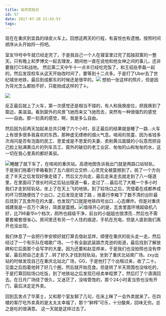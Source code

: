 ```yaml
---
title: 柒月贰拾日
id: 57
date: 2017-07-20 21:43:53
tags:
---
```


现在在重庆到宜昌的绿皮火车上。回想这两天的行程，有喜悦也有遗憾。按照时间顺序从头开始捋一捋吧。

室友19号中午就已经走完了，于是我自己一个人在寝室里过完了孤独寂寞的一整天。只有晚上和罗博文一起去理发，期间他一直在说他和他女神之间的事儿，还非要我打CS和战地。
然后第二天中午十一点半已经吃完饭了，和王绍岳李磊一起的。然后发现校车从这天开始改时间了，要等到十二点多。于是打了Uber去了世纪城坐地铁，最后到成都东的时候还是很早的。![](http://cloud-1252628011.coscd.myqcloud.com/2017/07/a05b4d8ef4a77e95108c72d485508835.jpg)
想拍一张这样的照片，但是因为背光怎么都拍不好，只能拍成这样的了↓。

![](http://cloud-1252628011.coscd.myqcloud.com/2017/07/20170720_132306.jpg)



反正最后就上了火车，第一次感觉还是相当不错的，有人和我换座位，把我换到了窗边，美滋滋。看到窗外的风景飞驰而来又飞驰而去，突然有一种很强烈的感觉——自由。那一刻真的感觉，啊，我是多么自由。

然后因为前两天加起来总共只睡了六个小时，反正最后的结果就是睡了一路...火车上有很多很多我喜欢的东西，那种虚无缥缈的烟火气息。喧闹的孩童、因为省钱多次询问是否有泡面的民工、恩爱或是不恩爱的夫妻、卖削黄瓜面膜的小玩意而把自己脸上贴满黄瓜片的列车员工、窗外的破旧的老工业区、匆匆的山和匆匆的水，这一切在我心里真的都好美丽。

![](http://cloud-1252628011.coscd.myqcloud.com/2017/07/20170720_185018.jpg)睡醒了就下车了，在喧闹的重庆站。高德地图告诉我出门就是两路口站轻轨，于是我们拖着行李箱看到了五六层的立交桥...心灵完全被震撼到了。挑了一个方向走了半天之后发现好像走错了，然后又方向走，最后走来走去就走到了八一隧道里，在里面闷了很长时间之后钻出隧道一看，走过了....最后花了大概一个多小时我们才走到轻轨站，坐上了在天上飞的地铁。到了较场口之后，凭借着在成都养成的坏习惯随便找了个出口，之后发现走错了路 ，拖着行李箱下了数不清的台阶最后找到了瓦舍所在的大厦，也发现门口就是地铁四号出口...心态爆炸。但是对重庆城建我是一百万个满分，简直是震撼。![](http://cloud-1252628011.coscd.myqcloud.com/2017/07/20170720_192812.jpg)值得开心的是，瓦舍里面环境超级机八好，比798豪华n个档次，厕所也超级干净，前台的小姐姐也很漂亮...然后也不需要套被套很省心。房间里还有另一个人住的痕迹，手机在充电，但是人直到我们离开也没出现。

我们休息了一会把行李安顿好就打算去借赵显烨，顺便在重庆的街头走一走。然后经过了一个有乐队在唱歌广场，一个有全副武装跳杰克逊的街道，最后找到了解放碑和它后面那个会写字的大厦。因为还要和赵显烨来，于是我们也没拍照也没有停留，最后把自己走丢了...转了好久才找到轻轨站，坐到了重庆北站南广场。zxy出站的时候发现自己在重庆北站北广场，GG，于是他打了个出租过来，收了二十。见面之后抱着他转了好几个圈，然后就开始觅食。但是转了半天周围也没啥吃的，于是打算回较场口吃饭，到了地铁站之后发现已经卖单程票了，然后打了个滴滴回去。在日月广场绕了很久，又迷茫了，没啥管饱的，那个24小时麦当劳也没有开门，最后决定定外卖。

回到瓦舍点了华莱士，又和那个室友聊了几句，在床上眯了一会外卖就来了。在四楼的客厅吃外卖真的是太太太幸福了，那个“鲜榨”可乐，十分酸爽，回味无穷。总之是吃的很满意。
这一天就是这样过去了。

